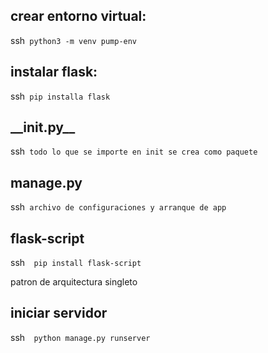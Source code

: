 <h2>crear entorno virtual:</h2>

ssh```	python3 -m venv pump-env ```
<h2>instalar flask:</h2>

ssh```	pip installa flask ```	

<h2>__init.py__</h2>

ssh```	todo lo que se importe en init se crea como paquete ```	

<h2>manage.py</h2>

ssh```	archivo de configuraciones y arranque de app ```	

<h2>flask-script</h2>

ssh```	pip install flask-script```	

patron de arquitectura singleto

<h2>iniciar servidor</h2>

ssh```	python manage.py runserver```	



